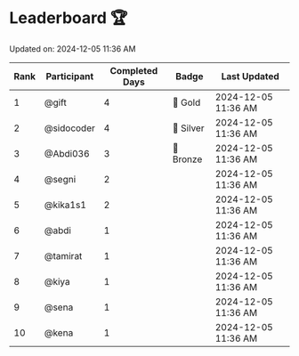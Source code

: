 # Leaderboard 🏆

Updated on: 2024-12-05 11:36 AM

| Rank | Participant       | Completed Days | Badge      | Last Updated         |
|------|-------------------|----------------|------------|----------------------|
| 1    | @gift             | 4              | 🏅 Gold     | 2024-12-05 11:36 AM |
| 2    | @sidocoder        | 4              | 🥈 Silver   | 2024-12-05 11:36 AM |
| 3    | @Abdi036          | 3              | 🥉 Bronze   | 2024-12-05 11:36 AM |
| 4    | @segni            | 2              |            | 2024-12-05 11:36 AM |
| 5    | @kika1s1          | 2              |            | 2024-12-05 11:36 AM |
| 6    | @abdi             | 1              |            | 2024-12-05 11:36 AM |
| 7    | @tamirat          | 1              |            | 2024-12-05 11:36 AM |
| 8    | @kiya             | 1              |            | 2024-12-05 11:36 AM |
| 9    | @sena             | 1              |            | 2024-12-05 11:36 AM |
| 10   | @kena             | 1              |            | 2024-12-05 11:36 AM |
